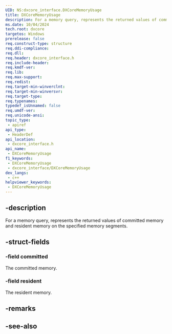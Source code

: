 ```yaml
---
UID: NS:dxcore_interface.DXCoreMemoryUsage
title: DXCoreMemoryUsage
description: For a memory query, represents the returned values of committed memory and resident memory on the specified memory segments.
ms.date: 10/04/2024
tech.root: dxcore
targetos: Windows
prerelease: false
req.construct-type: structure
req.ddi-compliance: 
req.dll: 
req.header: dxcore_interface.h
req.include-header: 
req.kmdf-ver: 
req.lib: 
req.max-support: 
req.redist: 
req.target-min-winverclnt: 
req.target-min-winversvr: 
req.target-type: 
req.typenames: 
typedef_isUnnamed: false
req.umdf-ver: 
req.unicode-ansi: 
topic_type:
 - apiref
api_type:
 - HeaderDef
api_location:
 - dxcore_interface.h
api_name:
 - DXCoreMemoryUsage
f1_keywords:
 - DXCoreMemoryUsage
 - dxcore_interface/DXCoreMemoryUsage
dev_langs:
 - c++
helpviewer_keywords:
 - DXCoreMemoryUsage
---
```


## -description

For a memory query, represents the returned values of committed memory and resident memory on the specified memory segments.

## -struct-fields

### -field committed

The committed memory.

### -field resident

The resident memory.

## -remarks

## -see-also
